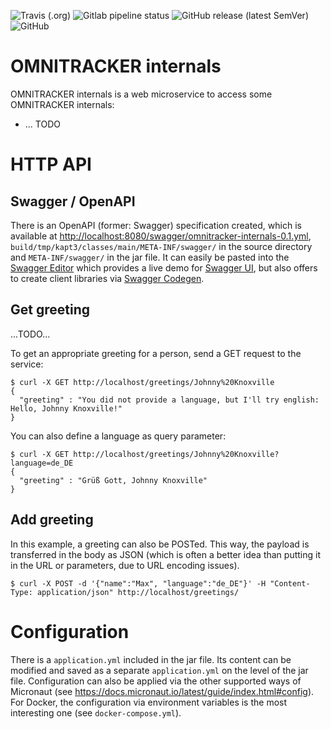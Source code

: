 <!--- some badges to display on the GitHub page -->

![Travis (.org)](https://img.shields.io/travis/debuglevel/omnitracker-internals?label=Travis%20build)
![Gitlab pipeline status](https://img.shields.io/gitlab/pipeline/debuglevel/omnitracker-internals?label=GitLab%20build)
![GitHub release (latest SemVer)](https://img.shields.io/github/v/release/debuglevel/omnitracker-internals?sort=semver)
![GitHub](https://img.shields.io/github/license/debuglevel/omnitracker-internals)

# OMNITRACKER internals

OMNITRACKER internals is a web microservice to access some OMNITRACKER internals:

-  ... TODO

# HTTP API

## Swagger / OpenAPI

There is an OpenAPI (former: Swagger) specification created, which is available at <http://localhost:8080/swagger/omnitracker-internals-0.1.yml>, `build/tmp/kapt3/classes/main/META-INF/swagger/` in the source directory and `META-INF/swagger/` in the jar file. It can easily be pasted into the [Swagger Editor](https://editor.swagger.io) which provides a live demo for [Swagger UI](https://swagger.io/tools/swagger-ui/), but also offers to create client libraries via [Swagger Codegen](https://swagger.io/tools/swagger-codegen/).

## Get greeting

...TODO...

To get an appropriate greeting for a person, send a GET request to the service:

```
$ curl -X GET http://localhost/greetings/Johnny%20Knoxville
{
  "greeting" : "You did not provide a language, but I'll try english: Hello, Johnny Knoxville!"
}
```

You can also define a language as query parameter:

```
$ curl -X GET http://localhost/greetings/Johnny%20Knoxville?language=de_DE
{
  "greeting" : "Grüß Gott, Johnny Knoxville"
}
```

## Add greeting

In this example, a greeting can also be POSTed. This way, the payload is transferred in the body as JSON (which is often a better idea than putting it in the URL or parameters, due to URL encoding issues).

```
$ curl -X POST -d '{"name":"Max", "language":"de_DE"}' -H "Content-Type: application/json" http://localhost/greetings/
```

# Configuration

There is a `application.yml` included in the jar file. Its content can be modified and saved as a separate `application.yml` on the level of the jar file. Configuration can also be applied via the other supported ways of Micronaut (see <https://docs.micronaut.io/latest/guide/index.html#config>). For Docker, the configuration via environment variables is the most interesting one (see `docker-compose.yml`).
